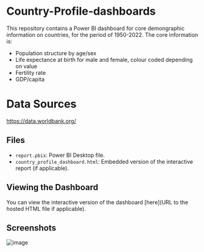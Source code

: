 # Country-Profile-dashboards

This repository contains a Power BI dashboard for core demongraphic information on countries, for the period of 1950-2022.
The core information is:
- Population structure by age/sex
- Life expectance at birth for male and female, colour coded depending on value
- Fertility rate
- GDP/capita

# Data Sources 
https://data.worldbank.org/

## Files

- `report.pbix`: Power BI Desktop file.
- `country_profile_dashboard.html`: Embedded version of the interactive report (if applicable).

## Viewing the Dashboard

You can view the interactive version of the dashboard [here](URL to the hosted HTML file if applicable).

## Screenshots
![image](https://github.com/veroscience/Country-Profile-dashboards/assets/7644330/71736245-8fc9-4c48-a12d-7f86e7df726d)
